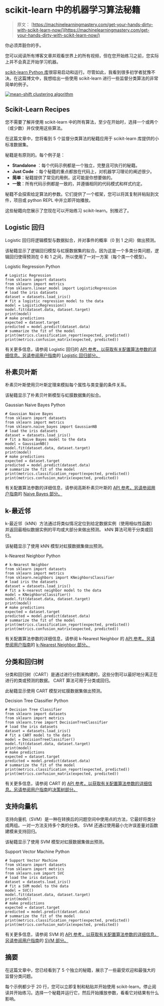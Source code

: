 # scikit-learn 中的机器学习算法秘籍

> 原文： [https://machinelearningmastery.com/get-your-hands-dirty-with-scikit-learn-now/](https://machinelearningmastery.com/get-your-hands-dirty-with-scikit-learn-now/)

你必须弄脏你的手。

您可以阅读所有博客文章并观看世界上的所有视频，但在您开始练习之前，您实际上并不会真正开始学习机器。

[scikit-learn Python 库](http://machinelearningmastery.com/a-gentle-introduction-to-scikit-learn-a-python-machine-learning-library/ "A Gentle Introduction to Scikit-Learn: A Python Machine Learning Library")很容易启动和运行。尽管如此，我看到很多初学者犹豫不决。在这篇博文中，我想给出一些使用 scikit-learn 进行一些监督分类算法的非常简单的例子。

[![mean-shift clustering algorithm](img/d4cccaa0dbd532c10d1f94d11b71eace.jpg)](https://3qeqpr26caki16dnhd19sv6by6v-wpengine.netdna-ssl.com/wp-content/uploads/2014/04/plot_mean_shift_1.png)

## Scikit-Learn Recipes

您不需要了解并使用 scikit-learn 中的所有算法，至少在开始时，选择一个或两个（或少数）并仅使用这些算法。

在这篇文章中，您将看到 5 个监督分类算法的秘籍应用于 scikit-learn 库提供的小标准数据集。

秘籍是有原则的。每个例子是：

*   **Standalone** ：每个代码示例都是一个独立，完整且可执行的秘籍。
*   **Just Code** ：每个秘籍的重点都放在代码上，对机器学习理论的阐述很少。
*   **简单**：秘籍提供了常见的用例，这可能是你想要做的。
*   **一致**：所有代码示例都是一致的，并遵循相同的代码模式和样式约定。

秘籍不会探索给定算法的参数。它们提供了一个框架，您可以将其复制并粘贴到文件，项目或 python REPL 中并立即开始播放。

这些秘籍向您展示了您现在可以开始练习 scikit-learn。别推迟了。

## Logistic 回归

Logistic 回归将逻辑模型与数据拟合，并对事件的概率（0 到 1 之间）做出预测。

该秘籍显示了逻辑回归模型与虹膜数据集的拟合。因为这是一个多类分类问题，逻辑回归使得预测在 0 和 1 之间，所以使用了一对一方案（每个类一个模型）。

Logistic Regression Python

```
# Logistic Regression
from sklearn import datasets
from sklearn import metrics
from sklearn.linear_model import LogisticRegression
# load the iris datasets
dataset = datasets.load_iris()
# fit a logistic regression model to the data
model = LogisticRegression()
model.fit(dataset.data, dataset.target)
print(model)
# make predictions
expected = dataset.target
predicted = model.predict(dataset.data)
# summarize the fit of the model
print(metrics.classification_report(expected, predicted))
print(metrics.confusion_matrix(expected, predicted))
```

有关更多信息，请参阅 Logistic 回归的 [API 参考，以获取有关配置算法参数的详细信息。另请参阅用户指南](http://scikit-learn.org/stable/modules/generated/sklearn.linear_model.LogisticRegression.html#sklearn.linear_model.LogisticRegression)的 [Logistic 回归部分。](http://scikit-learn.org/stable/modules/linear_model.html#logistic-regression)

## 朴素贝叶斯

朴素贝叶斯使用贝叶斯定理来模拟每个属性与类变量的条件关系。

该秘籍显示了朴素贝叶斯模型与虹膜数据集的拟合。

Gaussian Naive Bayes Python

```
# Gaussian Naive Bayes
from sklearn import datasets
from sklearn import metrics
from sklearn.naive_bayes import GaussianNB
# load the iris datasets
dataset = datasets.load_iris()
# fit a Naive Bayes model to the data
model = GaussianNB()
model.fit(dataset.data, dataset.target)
print(model)
# make predictions
expected = dataset.target
predicted = model.predict(dataset.data)
# summarize the fit of the model
print(metrics.classification_report(expected, predicted))
print(metrics.confusion_matrix(expected, predicted))
```

有关配置算法参数的详细信息，请参阅高斯朴素贝叶斯的 [API 参考。另请参阅用户指南](http://scikit-learn.org/stable/modules/generated/sklearn.naive_bayes.GaussianNB.html#sklearn.naive_bayes.GaussianNB)的 [Naive Bayes 部分。](http://scikit-learn.org/stable/modules/naive_bayes.html#naive-bayes)

## k-最近邻

k-最近邻（kNN）方法通过将类似情况定位到给定数据实例（使用相似性函数）并返回最相似数据实例的平均或大部分来做出预测。 kNN 算法可用于分类或回归。

该秘籍显示了使用 kNN 模型对虹膜数据集做出预测。

k-Nearest Neighbor Python

```
# k-Nearest Neighbor
from sklearn import datasets
from sklearn import metrics
from sklearn.neighbors import KNeighborsClassifier
# load iris the datasets
dataset = datasets.load_iris()
# fit a k-nearest neighbor model to the data
model = KNeighborsClassifier()
model.fit(dataset.data, dataset.target)
print(model)
# make predictions
expected = dataset.target
predicted = model.predict(dataset.data)
# summarize the fit of the model
print(metrics.classification_report(expected, predicted))
print(metrics.confusion_matrix(expected, predicted))
```

有关配置算法参数的详细信息，请参阅 k-Nearest Neighbor 的 [API 参考。另请参阅用户指南](http://scikit-learn.org/stable/modules/generated/sklearn.neighbors.KNeighborsClassifier.html#sklearn.neighbors.KNeighborsClassifier)的 [k-Nearest Neighbor 部分。](http://scikit-learn.org/stable/modules/neighbors.html#neighbors)

## 分类和回归树

分类和回归树（CART）是通过进行分割来构建的，这些分割可以最好地分离正在进行的类或预测的数据。 CART 算法可用于分类或回归。

此秘籍显示使用 CART 模型对虹膜数据集做出预测。

Decision Tree Classifier Python

```
# Decision Tree Classifier
from sklearn import datasets
from sklearn import metrics
from sklearn.tree import DecisionTreeClassifier
# load the iris datasets
dataset = datasets.load_iris()
# fit a CART model to the data
model = DecisionTreeClassifier()
model.fit(dataset.data, dataset.target)
print(model)
# make predictions
expected = dataset.target
predicted = model.predict(dataset.data)
# summarize the fit of the model
print(metrics.classification_report(expected, predicted))
print(metrics.confusion_matrix(expected, predicted))
```

有关更多信息，请参阅 CART 的 [API 参考，以获取有关配置算法参数的详细信息。另请参阅用户指南](http://scikit-learn.org/stable/modules/generated/sklearn.tree.DecisionTreeClassifier.html#sklearn.tree.DecisionTreeClassifier)的[决策树部分。](http://scikit-learn.org/stable/modules/tree.html#tree)

## 支持向量机

支持向量机（SVM）是一种在转换后的问题空间中使用点的方法，它最好将类分成两组。一对一方法支持多个类的分类。 SVM 还通过使用最小允许误差量对函数建模来支持回归。

该秘籍显示了使用 SVM 模型对虹膜数据集做出预测。

Support Vector Machine Python

```
# Support Vector Machine
from sklearn import datasets
from sklearn import metrics
from sklearn.svm import SVC
# load the iris datasets
dataset = datasets.load_iris()
# fit a SVM model to the data
model = SVC()
model.fit(dataset.data, dataset.target)
print(model)
# make predictions
expected = dataset.target
predicted = model.predict(dataset.data)
# summarize the fit of the model
print(metrics.classification_report(expected, predicted))
print(metrics.confusion_matrix(expected, predicted))
```

有关更多信息，请参阅 SVM 的 [API 参考，以获取有关配置算法参数的详细信息。另请参阅用户指南](http://scikit-learn.org/stable/modules/generated/sklearn.svm.SVC.html#sklearn.svm.SVC)的 [SVM 部分。](http://scikit-learn.org/stable/modules/svm.html#svm)

## 摘要

在这篇文章中，您已经看到了 5 个独立的秘籍，展示了一些最受欢迎和最强大的监督分类问题。

每个示例都少于 20 行，您可以立即复制和粘贴并开始使用 scikit-learn。停止阅读并开始练习。选择一个秘籍并运行它，然后开始播放参数，看看它对结果有什么影响。